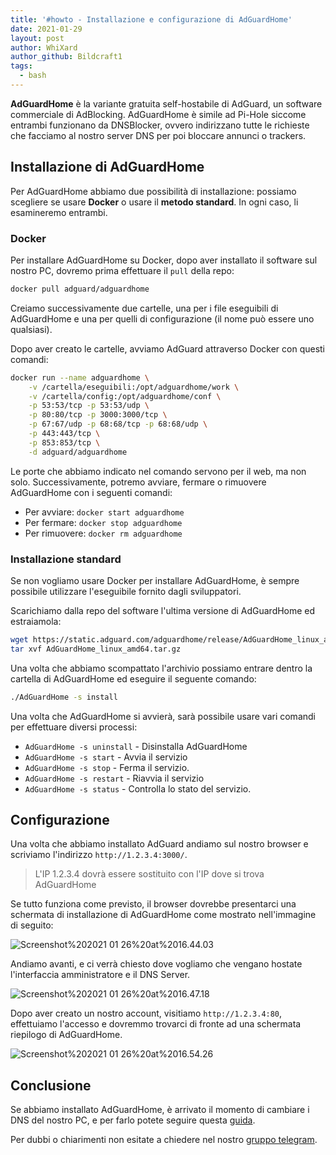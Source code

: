 ```yaml
---
title: '#howto - Installazione e configurazione di AdGuardHome'
date: 2021-01-29
layout: post
author: WhiXard
author_github: Bildcraft1
tags:
  - bash
---
```

**AdGuardHome** è la variante gratuita self-hostabile di AdGuard, un software commerciale di AdBlocking. AdGuardHome è simile ad Pi-Hole siccome entrambi funzionano da DNSBlocker, ovvero indirizzano tutte le richieste che facciamo al nostro server DNS per poi bloccare annunci o trackers.

## Installazione di AdGuardHome
Per AdGuardHome abbiamo due possibilità di installazione: possiamo scegliere se usare **Docker** o usare il **metodo standard**. In ogni caso, li esamineremo entrambi.

### Docker
Per installare AdGuardHome su Docker, dopo aver installato il software sul nostro PC, dovremo prima effettuare il `pull` della repo:

```bash
docker pull adguard/adguardhome
```

Creiamo successivamente due cartelle, una per i file eseguibili di AdGuardHome e una per quelli di configurazione (il nome può essere uno qualsiasi).

Dopo aver creato le cartelle, avviamo AdGuard attraverso Docker con questi comandi:

```bash
docker run --name adguardhome \
    -v /cartella/eseguibili:/opt/adguardhome/work \
    -v /cartella/config:/opt/adguardhome/conf \
    -p 53:53/tcp -p 53:53/udp \
    -p 80:80/tcp -p 3000:3000/tcp \
    -p 67:67/udp -p 68:68/tcp -p 68:68/udp \
    -p 443:443/tcp \
    -p 853:853/tcp \
    -d adguard/adguardhome
```

Le porte che abbiamo indicato nel comando servono per il web, ma non solo. Successivamente, potremo avviare, fermare o rimuovere AdGuardHome con i seguenti comandi:
* Per avviare: `docker start adguardhome`
* Per fermare: `docker stop adguardhome`
* Per rimuovere: `docker rm adguardhome`

### Installazione standard
Se non vogliamo usare Docker per installare AdGuardHome, è sempre possibile utilizzare l'eseguibile fornito dagli sviluppatori.

Scarichiamo dalla repo del software l'ultima versione di AdGuardHome ed estraiamola:

```bash
wget https://static.adguard.com/adguardhome/release/AdGuardHome_linux_amd64.tar.gz
tar xvf AdGuardHome_linux_amd64.tar.gz
```

Una volta che abbiamo scompattato l'archivio possiamo entrare dentro la cartella di AdGuardHome ed eseguire il seguente comando:

```bash
./AdGuardHome -s install
```

Una volta che AdGuardHome si avvierà, sarà possibile usare vari comandi per effettuare diversi processi:
* `AdGuardHome -s uninstall` - Disinstalla AdGuardHome
* `AdGuardHome -s start` - Avvia il servizio
* `AdGuardHome -s stop` - Ferma il servizio.
* `AdGuardHome -s restart` - Riavvia il servizio
* `AdGuardHome -s status` - Controlla lo stato del servizio.

## Configurazione
Una volta che abbiamo installato AdGuard andiamo sul nostro browser e scriviamo l'indirizzo `http://1.2.3.4:3000/`.

> L'IP 1.2.3.4 dovrà essere sostituito con l'IP dove si trova AdGuardHome

Se tutto funziona come previsto, il browser dovrebbe presentarci una schermata di installazione di AdGuardHome come mostrato nell'immagine di seguito:

![Screenshot%202021 01 26%20at%2016.44.03](storage/Screenshot%202021-01-26%20at%2016.44.03.png)

Andiamo avanti, e ci verrà chiesto dove vogliamo che vengano hostate l'interfaccia amministratore e il DNS Server.

![Screenshot%202021 01 26%20at%2016.47.18](storage/Screenshot%202021-01-26%20at%2016.47.18.png)

Dopo aver creato un nostro account, visitiamo `http://1.2.3.4:80`, effettuiamo l'accesso e dovremmo trovarci di fronte ad una schermata riepilogo di AdGuardHome.

![Screenshot%202021 01 26%20at%2016.54.26](storage/Screenshot%202021-01-26%20at%2016.54.26.png)

## Conclusione

Se abbiamo installato AdGuardHome, è arrivato il momento di cambiare i DNS del nostro PC, e per farlo potete seguire questa [guida](https://linuxhub.it/articles/howto-cambiare-i-dns).

Per dubbi o chiarimenti non esitate a chiedere nel nostro <a href="https://t.me/linuxpeople">gruppo telegram</a>.